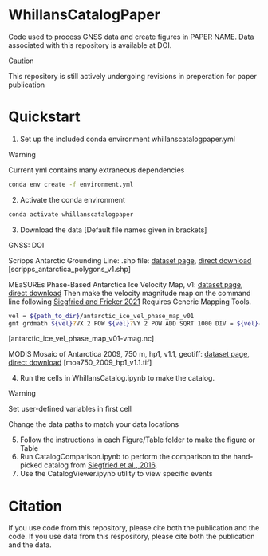 # WhillansCatalogPaper

Code used to process GNSS data and create figures in PAPER NAME. Data associated with this repository is available at DOI. 
> [!CAUTION]  
> This repository is still actively undergoing revisions in preperation for paper publication

# Quickstart
1. Set up the included conda environment whillanscatalogpaper.yml
> [!WARNING]  
> Current yml contains many extraneous dependencies
```bash
conda env create -f environment.yml
```
2. Activate the conda environment
```bash
conda activate whillanscatalogpaper
```
3. Download the data [Default file names given in brackets]
   
GNSS: DOI

Scripps Antarctic Grounding Line: .shp file: [dataset page](https://doi.pangaea.de/10.1594/PANGAEA.819147), [direct download](https://doi.pangaea.de/10013/epic.42133.d001)
[scripps_antarctica_polygons_v1.shp]

MEaSUREs Phase-Based Antarctica Ice Velocity Map, v1: [dataset page](https://nsidc.org/data/NSIDC-0754/versions/1), [direct download](https://n5eil01u.ecs.nsidc.org/MEASURES/NSIDC-0754.001/1996.01.01/antarctic_ice_vel_phase_map_v01.nc)
Then make the velocity magnitude map on the command line following [Siegfried and Fricker 2021](https://github.com/mrsiegfried/Siegfried2021-GRL) Requires Generic Mapping Tools.
```bash
vel = ${path_to_dir}/antarctic_ice_vel_phase_map_v01
gmt grdmath ${vel}?VX 2 POW ${vel}?VY 2 POW ADD SQRT 1000 DIV = ${vel}-vmag.nc
```
[antarctic_ice_vel_phase_map_v01-vmag.nc]

MODIS Mosaic of Antarctica 2009, 750 m, hp1, v1.1, geotiff: [dataset page](https://nsidc.org/data/NSIDC-0593/versions/1), [direct download](https://daacdata.apps.nsidc.org/pub/DATASETS/nsidc0593_moa2009/geotiff/moa750_2009_hp1_v01.1.tif.gz)
[moa750_2009_hp1_v1.1.tif]


4. Run the cells in WhillansCatalog.ipynb to make the catalog.
> [!WARNING]  
> Set user-defined variables in first cell
>
> Change the data paths to match your data locations
5. Follow the instructions in each Figure/Table folder to make the figure or Table
6. Run CatalogComparison.ipynb to perform the comparison to the hand-picked catalog 
from [Siegfried et al., 2016](https://agupubs.onlinelibrary.wiley.com/doi/full/10.1002/2016GL067758).
7. Use the CatalogViewer.ipynb utility to view specific events

# Citation
If you use code from this repository, please cite both the publication and the code.
If you use data from this respository, please cite both the publication and the data.
